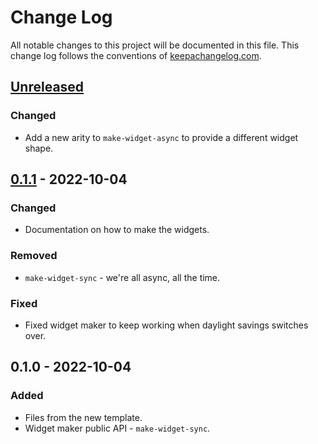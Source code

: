 # Change Log
All notable changes to this project will be documented in this file. This change log follows the conventions of [keepachangelog.com](http://keepachangelog.com/).

## [Unreleased]
### Changed
- Add a new arity to `make-widget-async` to provide a different widget shape.

## [0.1.1] - 2022-10-04
### Changed
- Documentation on how to make the widgets.

### Removed
- `make-widget-sync` - we're all async, all the time.

### Fixed
- Fixed widget maker to keep working when daylight savings switches over.

## 0.1.0 - 2022-10-04
### Added
- Files from the new template.
- Widget maker public API - `make-widget-sync`.

[Unreleased]: https://sourcehost.site/your-name/clojure-todo/compare/0.1.1...HEAD
[0.1.1]: https://sourcehost.site/your-name/clojure-todo/compare/0.1.0...0.1.1
